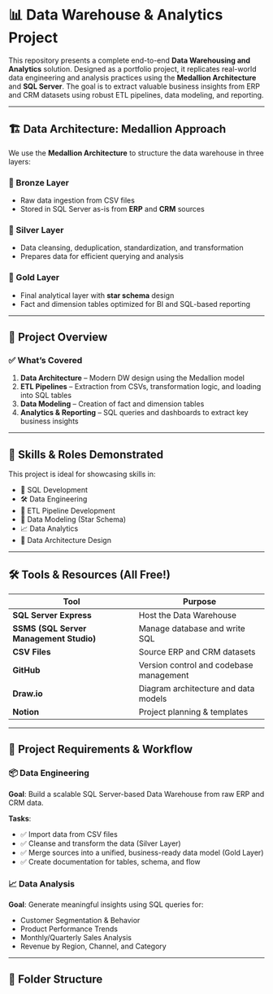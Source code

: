 # 📊 Data Warehouse & Analytics Project

This repository presents a complete end-to-end **Data Warehousing and Analytics** solution. Designed as a portfolio project, it replicates real-world data engineering and analysis practices using the **Medallion Architecture** and **SQL Server**. The goal is to extract valuable business insights from ERP and CRM datasets using robust ETL pipelines, data modeling, and reporting.

---

## 🏗️ Data Architecture: Medallion Approach

We use the **Medallion Architecture** to structure the data warehouse in three layers:

### 🔹 Bronze Layer  
- Raw data ingestion from CSV files  
- Stored in SQL Server as-is from **ERP** and **CRM** sources  

### 🔸 Silver Layer  
- Data cleansing, deduplication, standardization, and transformation  
- Prepares data for efficient querying and analysis  

### 🥇 Gold Layer  
- Final analytical layer with **star schema** design  
- Fact and dimension tables optimized for BI and SQL-based reporting  

---

## 📖 Project Overview

### ✅ What’s Covered

1. **Data Architecture** – Modern DW design using the Medallion model  
2. **ETL Pipelines** – Extraction from CSVs, transformation logic, and loading into SQL tables  
3. **Data Modeling** – Creation of fact and dimension tables  
4. **Analytics & Reporting** – SQL queries and dashboards to extract key business insights  

---

## 🎯 Skills & Roles Demonstrated

This project is ideal for showcasing skills in:

- 📌 SQL Development  
- 🛠️ Data Engineering  
- 🔁 ETL Pipeline Development  
- 🧱 Data Modeling (Star Schema)  
- 📈 Data Analytics  
- 🧩 Data Architecture Design  

---

## 🛠️ Tools & Resources (All Free!)

| Tool | Purpose |
|------|---------|
| **SQL Server Express** | Host the Data Warehouse |
| **SSMS (SQL Server Management Studio)** | Manage database and write SQL |
| **CSV Files** | Source ERP and CRM datasets |
| **GitHub** | Version control and codebase management |
| **Draw.io** | Diagram architecture and data models |
| **Notion** | Project planning & templates |

---

## 🚀 Project Requirements & Workflow

### 📦 Data Engineering

**Goal**: Build a scalable SQL Server-based Data Warehouse from raw ERP and CRM data.

**Tasks**:
- ✅ Import data from CSV files
- ✅ Cleanse and transform the data (Silver Layer)
- ✅ Merge sources into a unified, business-ready data model (Gold Layer)
- ✅ Create documentation for tables, schema, and flow

### 📈 Data Analysis

**Goal**: Generate meaningful insights using SQL queries for:

- Customer Segmentation & Behavior
- Product Performance Trends
- Monthly/Quarterly Sales Analysis
- Revenue by Region, Channel, and Category

---

## 📂 Folder Structure
